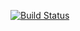 [![Build Status](https://travis-ci.org/wocommunity/wolifecycle-maven-plugin.svg?branch=master)](https://travis-ci.org/wocommunity/wolifecycle-maven-plugin)

